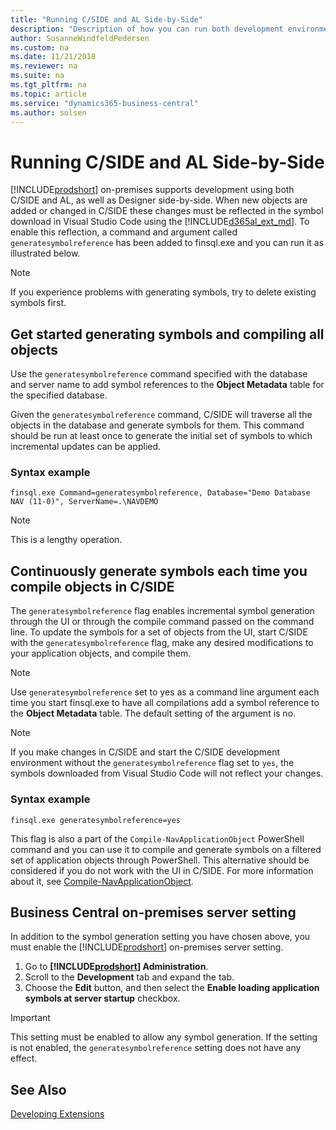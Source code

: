 ```yaml
---
title: "Running C/SIDE and AL Side-by-Side"
description: "Description of how you can run both development environments side-by-side."
author: SusanneWindfeldPedersen
ms.custom: na
ms.date: 11/21/2018
ms.reviewer: na
ms.suite: na
ms.tgt_pltfrm: na
ms.topic: article
ms.service: "dynamics365-business-central"
ms.author: solsen
---
```


# Running C/SIDE and AL Side-by-Side
[!INCLUDE[prodshort](../includes/prodshort.md)] on-premises supports development using both C/SIDE and AL, as well as Designer side-by-side. When new objects are added or changed in C/SIDE these changes must be reflected in the symbol download in Visual Studio Code using the [!INCLUDE[d365al_ext_md](../includes/d365al_ext_md.md)]. To enable this reflection, a command and argument called `generatesymbolreference` has been added to finsql.exe and you can run it as illustrated below. 

> [!NOTE]
> If you experience problems with generating symbols, try to delete existing symbols first.

## Get started generating symbols and compiling all objects
Use the `generatesymbolreference` command specified with the database and server name to add symbol references to the **Object Metadata** table for the specified database. 

Given the `generatesymbolreference` command, C/SIDE will traverse all the objects in the database and generate symbols for them. This command should be run at least once to generate the initial set of symbols to which incremental updates can be applied.

### Syntax example
```
finsql.exe Command=generatesymbolreference, Database="Demo Database NAV (11-0)", ServerName=.\NAVDEMO
```

> [!NOTE]  
> This is a lengthy operation.

## Continuously generate symbols each time you compile objects in C/SIDE
The `generatesymbolreference` flag enables incremental symbol generation through the UI or through the compile command passed on the command line.
To update the symbols for a set of objects from the UI, start C/SIDE with the `generatesymbolreference` flag, make any desired modifications to your application objects, and compile them.

> [!NOTE]  
> Use `generatesymbolreference` set to yes as a command line argument each time you start finsql.exe to have all compilations add a symbol reference to the **Object Metadata** table. The default setting of the argument is no. 

> [!NOTE]  
> If you make changes in C/SIDE and start the C/SIDE development environment without the `generatesymbolreference` flag set to `yes`, the symbols downloaded from Visual Studio Code will not reflect your changes.

### Syntax example
```
finsql.exe generatesymbolreference=yes
```

This flag is also a part of the `Compile-NavApplicationObject` PowerShell command and you can use it to compile and generate symbols on a filtered set of application objects through PowerShell. This alternative should be considered if you do not work with the UI in C/SIDE. For more information about it, see [Compile-NavApplicationObject](https://docs.microsoft.com/en-us/powershell/module/microsoft.dynamics.nav.ide/compile-navapplicationobject?view=businesscentral-ps).


## Business Central on-premises server setting
In addition to the symbol generation setting you have chosen above, you must enable the [!INCLUDE[prodshort](../includes/prodshort.md)] on-premises server setting. 

1. Go to **[!INCLUDE[prodshort](../includes/prodshort.md)] Administration**.
2. Scroll to the **Development** tab and expand the tab.
3. Choose the **Edit** button, and then select the **Enable loading application symbols at server startup** checkbox.

> [!IMPORTANT]  
> This setting must be enabled to allow any symbol generation. If the setting is not enabled, the `generatesymbolreference` setting does not have any effect.

## See Also
[Developing Extensions](devenv-dev-overview.md)  